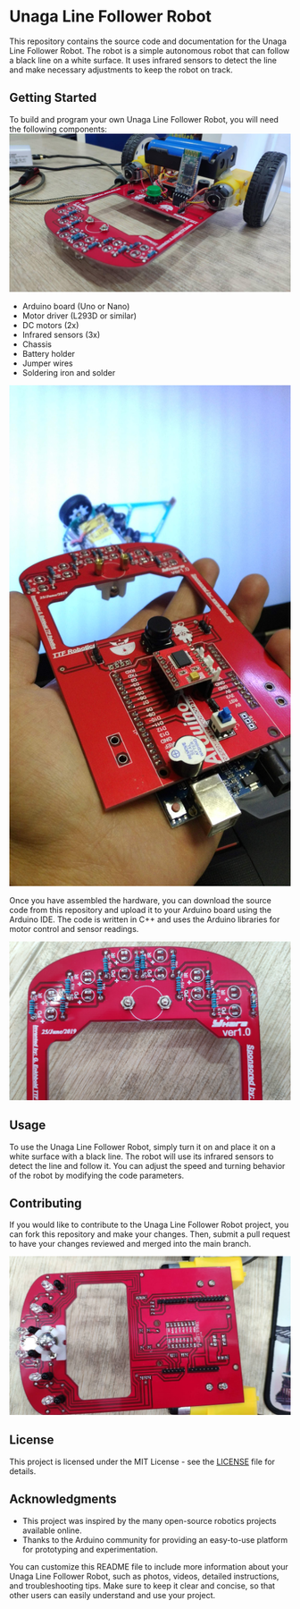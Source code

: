 # Unaga Line Follower Robot

This repository contains the source code and documentation for the Unaga Line Follower Robot. The robot is a simple autonomous robot that can follow a black line on a white surface. It uses infrared sensors to detect the line and make necessary adjustments to keep the robot on track.

## Getting Started

To build and program your own Unaga Line Follower Robot, you will need the following components:
![Alt Text](https://github.com/enkhbold470/Unaga-Line-Follower/blob/master/images/unaga%20(4).jpg)

- Arduino board (Uno or Nano)
- Motor driver (L293D or similar)
- DC motors (2x)
- Infrared sensors (3x)
- Chassis
- Battery holder
- Jumper wires
- Soldering iron and solder

![Alt Text](https://github.com/enkhbold470/Unaga-Line-Follower/blob/master/images/unaga%20(8).jpg)

Once you have assembled the hardware, you can download the source code from this repository and upload it to your Arduino board using the Arduino IDE. The code is written in C++ and uses the Arduino libraries for motor control and sensor readings.

![Alt Text](https://github.com/enkhbold470/Unaga-Line-Follower/blob/master/images/unaga%20(2).jpg)

## Usage

To use the Unaga Line Follower Robot, simply turn it on and place it on a white surface with a black line. The robot will use its infrared sensors to detect the line and follow it. You can adjust the speed and turning behavior of the robot by modifying the code parameters.

## Contributing

If you would like to contribute to the Unaga Line Follower Robot project, you can fork this repository and make your changes. Then, submit a pull request to have your changes reviewed and merged into the main branch.

![Alt Text](https://github.com/enkhbold470/Unaga-Line-Follower/blob/master/images/unaga%20(3).jpg)

## License

This project is licensed under the MIT License - see the [LICENSE](LICENSE) file for details.

## Acknowledgments

- This project was inspired by the many open-source robotics projects available online.
- Thanks to the Arduino community for providing an easy-to-use platform for prototyping and experimentation. 

You can customize this README file to include more information about your Unaga Line Follower Robot, such as photos, videos, detailed instructions, and troubleshooting tips. Make sure to keep it clear and concise, so that other users can easily understand and use your project.
